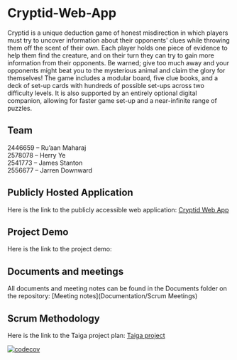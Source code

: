 # Cryptid-Web-App

Cryptid is a unique deduction game of honest misdirection in which players must try to uncover information about their opponents' clues while throwing them off the scent of their own. Each player holds one piece of evidence to help them find the creature, and on their turn they can try to gain more information from their opponents. Be warned; give too much away and your opponents might beat you to the mysterious animal and claim the glory for themselves! The game includes a modular board, five clue books, and a deck of set-up cards with hundreds of possible set-ups across two difficulty levels. It is also supported by an entirely optional digital companion, allowing for faster game set-up and a near-infinite range of puzzles.

## Team
2446659 – Ru’aan Maharaj  
2578078 – Herry Ye  
2541773 – James Stanton  
2556677 – Jarren Downward

## Publicly Hosted Application
Here is the link to the publicly accessible web application:
[Cryptid Web App](https://happy-sand-063963b03.5.azurestaticapps.net/)
## Project Demo
Here is the link to the project demo:
## Documents and meetings
All documents and meeting notes can be found in the Documents folder on the repository:
[Meeting notes](Documentation/Scrum Meetings)
## Scrum Methodology
Here is the link to the Taiga project plan:
[Taiga project](https://tree.taiga.io/project/2541773-cryptid-web-app/timeline)

[![codecov](https://codecov.io/gh/2541773-wits/Cryptid-Web-App/graph/badge.svg?token=DSV58DJPZM)](https://codecov.io/gh/2541773-wits/Cryptid-Web-App)
